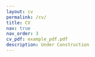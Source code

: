 ```yaml
---
layout: cv
permalink: /cv/
title: CV
nav: true
nav_order: 3
cv_pdf: example_pdf.pdf
description: Under Construction
---
```

